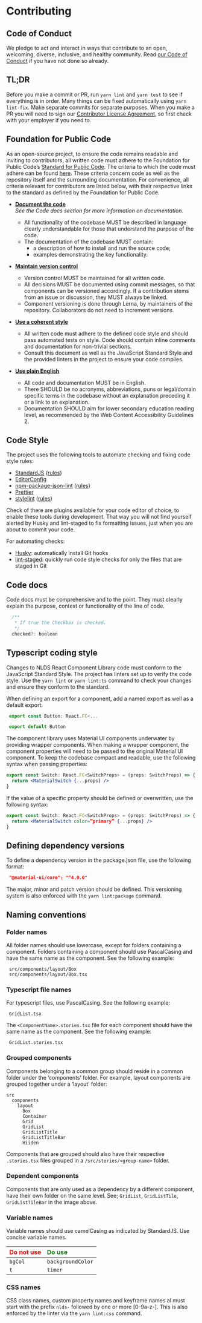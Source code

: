 # Contributing

## Code of Conduct

We pledge to act and interact in ways that contribute to an open, welcoming, diverse, inclusive, and healthy community. Read [our Code of Conduct](CODE_OF_CONDUCT.md) if you have not done so already.

## TL;DR

Before you make a commit or PR, run `yarn lint` and `yarn test` to see if everything is in order.
Many things can be fixed automatically using `yarn lint-fix`. Make separate commits for separate purposes.
When you make a PR you will need to sign our [Contributor License Agreement](CLA.md), so first check with your employer if you need to.

## Foundation for Public Code

As an open-source project, to ensure the code remains readable and inviting to contributors, all written code must adhere to the Foundation for Public Code’s [Standard for Public Code](https://standard.publiccode.net/).
The criteria to which the code must adhere can be found [here](https://standard.publiccode.net/criteria/).
These criteria concern code as well as the repository itself and the surrounding documentation.
For convenience, all criteria relevant for contributors are listed below, with their respective links to the standard as defined by the Foundation for Public Code.

* **[Document the code](https://standard.publiccode.net/criteria/documenting.html)**
  <br />
  *See the Code docs section for more information on documentation.*
  * All functionality of the codebase MUST be described in language clearly understandable for those that understand the purpose of the code.
  * The documentation of the codebase MUST contain:
    * a description of how to install and run the source code;
    * examples demonstrating the key functionality.

* **[Maintain version control](https://standard.publiccode.net/criteria/version-control-and-history.html)**
  * Version control MUST be maintained for all written code.
  * All decisions MUST be documented using commit messages, so that components can be versioned accordingly. If a contribution stems from an issue or discussion, they MUST always be linked.
  * Component versioning is done through Lerna, by maintainers of the repository. Collaborators do not need to increment versions.

* **[Use a coherent style](https://standard.publiccode.net/criteria/style.html)**
  * All written code must adhere to the defined code style and should pass automated tests on style. Code should contain inline comments and documentation for non-trivial sections.
  * Consult this document as well as the JavaScript Standard Style and the provided linters in the project to ensure your code complies.

* **[Use plain English](https://standard.publiccode.net/criteria/understandable-english-first.html)**
  * All code and documentation MUST be in English.
  * There SHOULD be no acronyms, abbreviations, puns or legal/domain specific terms in the codebase without an explanation preceding it or a link to an explanation.
  * Documentation SHOULD aim for lower secondary education reading level, as recommended by the Web Content Accessibility Guidelines 2.

## Code Style

The project uses the following tools to automate checking and fixing code style rules:

* [StandardJS](https://standardjs.com/) ([rules](https://standardjs.com/rules.html))
* [EditorConfig](https://editorconfig.org)
* [npm-package-json-lint](https://npmpackagejsonlint.org/) ([rules](https://npmpackagejsonlint.org/docs/en/rules))
* [Prettier](https://prettier.io)
* [stylelint](https://stylelint.io/) ([rules](https://stylelint.io/user-guide/rules/list))

Check of there are plugins available for your code editor of choice, to enable these tools during development.
That way you will not find yourself alerted by Husky and lint-staged to fix formatting issues, just when you are about to commit your code.

For automating checks:

* [Husky](https://github.com/typicode/husky): automatically install Git hooks
* [lint-staged](https://github.com/okonet/lint-staged): quickly run code style checks for only the files that are staged in Git

## Code docs
Code docs must be comprehensive and to the point.
They must clearly explain the purpose, context or functionality of the line of code.
```js
  /**
   * If true the Checkbox is checked.
   */
  checked?: boolean
```
## Typescript coding style

Changes to NLDS React Component Library code must conform to the JavaScript Standard Style.
The project has linters set up to verify the code style. Use the `yarn lint` or `yarn lint:ts` command to check your changes and ensure they conform to the standard.

When defining an export for a component, add a named export as well as a default export:
```jsx
 export const Button: React.FC<...
```
```jsx
 export default Button
```

The component library uses Material UI components underwater by providing wrapper components.
When making a wrapper component, the component properties will need to be passed to the original Material UI component.
To keep the codebase compact and readable, use the following syntax when passing properties:
```jsx
export const Switch: React.FC<SwitchProps> = (props: SwitchProps) => {
  return <MaterialSwitch {...props} />
}
```
If the value of a specific property should be defined or overwritten, use the following syntax:
```jsx
export const Switch: React.FC<SwitchProps> = (props: SwitchProps) => {
  return <MaterialSwitch color=”primary” {...props} />
}
```

## Defining dependency versions
To define a dependency version in the package.json file, use the following format:
```json
 "@material-ui/core": "^4.0.0"
```
The major, minor and patch version should be defined.
This versioning system is also enforced with the `yarn lint:package` command.

## Naming conventions

### Folder names
All folder names should use lowercase, except for folders containing a component. Folders containing a component should use PascalCasing and have the same name as the component. See the following example:
```
 src/components/layout/Box
 src/components/layout/Box.tsx
```

### Typescript file names
For typescript files, use PascalCasing. See the following example:
```
 GridList.tsx
```
The `<ComponentName>.stories.tsx` file for each component should have the same name as the component. See the following example:
```
 GridList.stories.tsx
```

### Grouped components
Components belonging to a common group should reside in a common folder under the ‘components’ folder.
For example, layout components are grouped together under a ‘layout’ folder:
```
src
  components
    layout
      Box
      Container
      Grid
      GridList
      GridListTitle
      GridListTitleBar
      Hiiden
```
Components that are grouped should also have their respective `.stories.tsx` files grouped in a `/src/stories/<group-name>` folder.

### Dependent components
Components that are only used as a dependency by a different component, have their own folder on the same level. See; `GridList`, `GridListTile`, `GridListTileBar` in the image above.

### Variable names
Variable names should use camelCasing as indicated by StandardJS.
Use concise variable names.

| <span style="color:red">Do not use</span> | <span style="color:green">Do use</span> |
|:------------------------------------------|:----------------------------------------|
| `bgCol`                                   | `backgroundColor`                       |
| `t`                                       | `timer`                                 |

### CSS names

CSS class names, custom property names and keyframe names al must start with the prefix `nlds-` followed by one or more [0-9a-z-]. This is also enforced by the linter via the `yarn lint:css` command.
